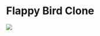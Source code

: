 # Flappy Bird Clone

 ![](https://github.com/davif10/Imagens/blob/main/Flappy%20Bird/flappyBird.gif)
 
